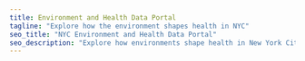 ```yaml
---
title: Environment and Health Data Portal
tagline: "Explore how the environment shapes health in NYC"
seo_title: "NYC Environment and Health Data Portal"
seo_description: "Explore how environments shape health in New York City."
---
```


